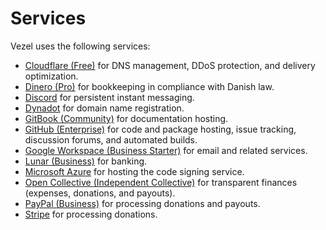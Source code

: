 # Services

Vezel uses the following services:

* [Cloudflare (Free)](https://dash.cloudflare.com) for DNS management, DDoS
  protection, and delivery optimization.
* [Dinero (Pro)](https://app.dinero.dk) for bookkeeping in compliance with
  Danish law.
* [Discord](https://discord.gg/wtzCfaX2Nj) for persistent instant messaging.
* [Dynadot](https://www.dynadot.com/account) for domain name registration.
* [GitBook (Community)](https://app.gitbook.com/o/P8o5dXt7bteWr6hK73oR/home) for
  documentation hosting.
* [GitHub (Enterprise)](https://github.com/vezel-dev) for code and package
  hosting, issue tracking, discussion forums, and automated builds.
* [Google Workspace (Business Starter)](https://mail.google.com/a/vezel.dev) for
  email and related services.
* [Lunar (Business)](https://www.lunar.app/dk/erhverv) for banking.
* [Microsoft Azure](https://portal.azure.com) for hosting the code signing
  service.
* [Open Collective (Independent Collective)](https://opencollective.com/vezel)
  for transparent finances (expenses, donations, and payouts).
* [PayPal (Business)](https://paypal.me/vezeldev) for processing donations and
  payouts.
* [Stripe](https://dashboard.stripe.com) for processing donations.
